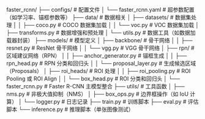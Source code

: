 faster_rcnn/
├── configs/                  # 配置文件
│   └── faster_rcnn.yaml      # 超参数配置（如学习率、锚框参数等）
├── data/                     # 数据相关
│   ├── datasets/             # 数据集处理
│   │   ├── coco.py           # COCO 数据集加载
│   │   └── voc.py            # VOC 数据集加载
│   ├── transforms.py         # 数据增强和预处理
│   └── utils.py              # 数据工具（如数据加载器封装）
├── models/                   # 模型定义
│   ├── backbone/             # 骨干网络
│   │   ├── resnet.py         # ResNet 骨干网络
│   │   └── vgg.py            # VGG 骨干网络
│   ├── rpn/                  # 区域建议网络（RPN）
│   │   ├── anchor_generator.py  # 锚框生成
│   │   ├── rpn_head.py       # RPN 分类和回归头
│   │   └── proposal_layer.py # 生成候选区域（Proposals）
│   ├── roi_heads/            # ROI 处理
│   │   ├── roi_pooling.py    # ROI Pooling 或 ROI Align
│   │   └── box_head.py       # ROI 分类和回归头
│   └── faster_rcnn.py        # Faster R-CNN 主模型整合
├── utils/                    # 工具函数
│   ├── nms.py                # 非极大值抑制（NMS）
│   ├── box_ops.py            # 边界框操作（如 IoU 计算）
│   └── logger.py             # 日志记录
├── train.py                  # 训练脚本
├── eval.py                   # 评估脚本
└── inference.py              # 推理脚本（单张图像测试）